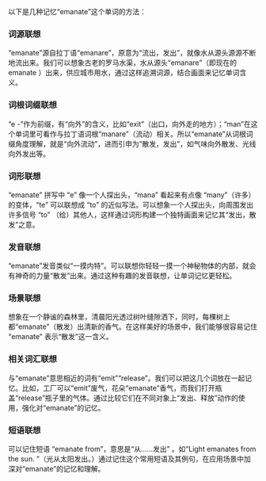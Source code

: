 以下是几种记忆“emanate”这个单词的方法：

### 词源联想
“emanate”源自拉丁语“emanare”，原意为“流出，发出”，就像水从源头源源不断地流出来。我们可以想象古老的罗马水渠，水从源头“emanare”（即现在的emanate ）出来，供应城市用水，通过这样追溯词源，结合画面来记忆单词含义。

### 词根词缀联想
“e -”作为前缀，有“向外”的含义，比如“exit”（出口，向外走的地方）；“man”在这个单词里可看作与拉丁语词根“manare”（流动）相关。所以“emanate”从词根词缀角度理解，就是“向外流动”，进而引申为“散发，发出”，如气味向外散发、光线向外发出等。

### 词形联想
“emanate” 拼写中 “e” 像一个人探出头，“mana” 看起来有点像 “many”（许多）的变体，“te” 可以联想成 “to” 的近似写法。可以想象一个人探出头，向周围发出许多信号 “to” （给）其他人，这样通过词形构建一个独特画面来记忆其“发出，散发”之意。

### 发音联想
“emanate”发音类似“一摸内特”。可以联想你轻轻一摸一个神秘物体的内部，就会有神奇的力量“散发”出来。通过这种有趣的发音联想，让单词记忆更轻松。

### 场景联想
想象在一个静谧的森林里，清晨阳光透过树叶缝隙洒下，同时，每棵树上都“emanate”（散发）出清新的香气。在这样美好的场景中，我们能够很容易记住 “emanate” 表示“散发”这一含义。

### 相关词汇联想
与“emanate”意思相近的词有“emit”“release”。我们可以把这几个词放在一起记忆。比如，工厂可以“emit”废气，花朵“emanate”香气，而我们打开瓶盖“release”瓶子里的气体。通过比较它们在不同对象上“发出、释放”动作的使用，强化对“emanate”的记忆。

### 短语联想
可以记住短语 “emanate from”，意思是“从……发出” 。如“Light emanates from the sun. ”（光从太阳发出。）通过记住这个常用短语及其例句，在应用场景中加深对“emanate”的记忆和理解。 